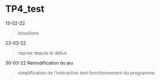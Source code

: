 # TP4_test

13-02-22
> brouillons


23-03-22
> reprise depuis le début



30-03-22 
Remodification du jeu
> simplification de l'intéraction text
> fonctionnement du programme 
